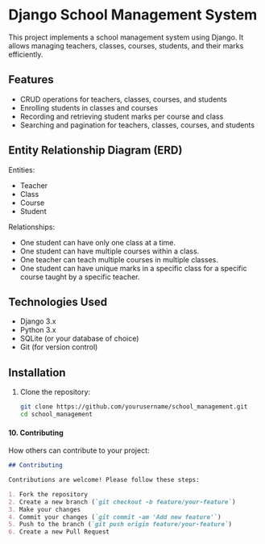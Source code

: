 # Django School Management System

This project implements a school management system using Django. It allows managing teachers, classes, courses, students, and their marks efficiently.

## Features

- CRUD operations for teachers, classes, courses, and students
- Enrolling students in classes and courses
- Recording and retrieving student marks per course and class
- Searching and pagination for teachers, classes, courses, and students


## Entity Relationship Diagram (ERD)

Entities:
- Teacher
- Class
- Course
- Student

Relationships:
- One student can have only one class at a time.
- One student can have multiple courses within a class.
- One teacher can teach multiple courses in multiple classes.
- One student can have unique marks in a specific class for a specific course taught by a specific teacher.

## Technologies Used

- Django 3.x
- Python 3.x
- SQLite (or your database of choice)
- Git (for version control)

## Installation

1. Clone the repository:

   ```bash
   git clone https://github.com/yourusername/school_management.git
   cd school_management

#### 10. Contributing

How others can contribute to your project:

```markdown
## Contributing

Contributions are welcome! Please follow these steps:

1. Fork the repository
2. Create a new branch (`git checkout -b feature/your-feature`)
3. Make your changes
4. Commit your changes (`git commit -am 'Add new feature'`)
5. Push to the branch (`git push origin feature/your-feature`)
6. Create a new Pull Request

